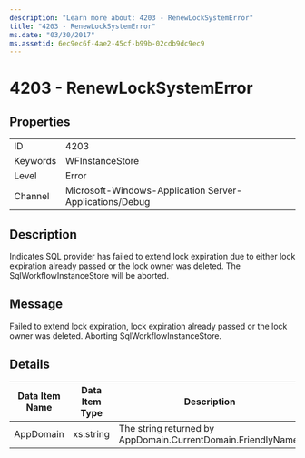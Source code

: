 ```yaml
---
description: "Learn more about: 4203 - RenewLockSystemError"
title: "4203 - RenewLockSystemError"
ms.date: "03/30/2017"
ms.assetid: 6ec9ec6f-4ae2-45cf-b99b-02cdb9dc9ec9
---
```

# 4203 - RenewLockSystemError

## Properties  
  
|||  
|-|-|  
|ID|4203|  
|Keywords|WFInstanceStore|  
|Level|Error|  
|Channel|Microsoft-Windows-Application Server-Applications/Debug|  
  
## Description  

 Indicates SQL provider has failed to extend lock expiration due to either lock expiration already passed or the lock owner was deleted. The SqlWorkflowInstanceStore will be aborted.  
  
## Message  

 Failed to extend lock expiration, lock expiration already passed or the lock owner was deleted. Aborting SqlWorkflowInstanceStore.  
  
## Details  
  
|Data Item Name|Data Item Type|Description|  
|--------------------|--------------------|-----------------|  
|AppDomain|xs:string|The string returned by AppDomain.CurrentDomain.FriendlyName.|
